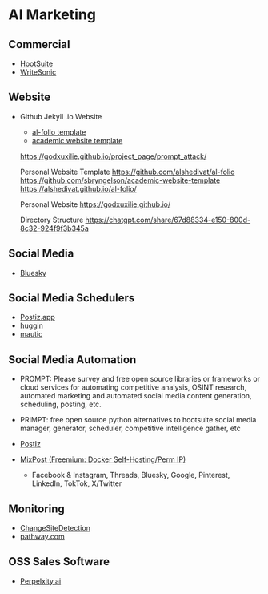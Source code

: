 # AI Marketing

## Commercial

* [HootSuite](https://www.hootsuite.com/lp/social-media-management)
* [WriteSonic](https://writesonic.com/)

## Website

* Github Jekyll .io Website
  * [al-folio template](https://github.com/alshedivat/al-folio)
  * [academic website template ](https://github.com/sbryngelson/academic-website-template)

  https://godxuxilie.github.io/project_page/prompt_attack/

  Personal Website Template
  https://github.com/alshedivat/al-folio 
  https://github.com/sbryngelson/academic-website-template 
  https://alshedivat.github.io/al-folio/ 

  Personal Website
  https://godxuxilie.github.io/ 

  Directory Structure
  https://chatgpt.com/share/67d88334-e150-800d-8c32-924f9f3b345a

## Social Media

* [Bluesky](https://github.com/bluesky-social/feed-generator)

## Social Media Schedulers

* [Postiz.app](https://github.com/gitroomhq/postiz-app)
* [huggin](https://github.com/huginn/huginn)
* [mautic](https://github.com/mautic/mautic)

## Social Media Automation

* PROMPT: Please survey and free open source libraries or frameworks or cloud services for automating competitive analysis, OSINT research, automated marketing and automated social media content generation, scheduling, posting, etc.
* PRIMPT: free open source python alternatives to hootsuite social media manager, generator, scheduler, competitive intelligence gather, etc

* [PostIz](https://github.com/gitroomhq/postiz-app)
* [MixPost (Freemium: Docker Self-Hosting/Perm IP)](https://docs.mixpost.app/)
  * Facebook & Instagram, Threads, Bluesky, Google, Pinterest, LinkedIn, TokTok, X/Twitter

## Monitoring

* [ChangeSiteDetection](https://github.com/dgtlmoon/changedetection.io)
* [pathway.com](https://pathway.com/why-pathway)

## OSS Sales Software

* [Perpelxity.ai](https://www.perplexity.ai/search/open-source-or-python-or-ai-ag-ZG296BHrTwSmjD0KT4Drcw)